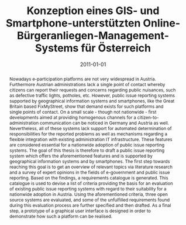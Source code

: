 ---
abstract: Nowadays e-participation platforms are not very widespread in Austria. Furthermore
  Austrian administrations lack a single point of contact whereby citizens can report
  their requests and concerns regarding public nuisances, such as defective traffic
  lights, potholes, etc. However, public issue reporting systems supported by geographical
  information systems and smartphones, like the Great Britain based FixMyStreet, show
  that demand exists for such platforms and single points of contact. On a small scale
  - though not nationwide - first developments aimed at providing homogenous channels
  for a citizen-to-administration communication can be noticed in Germany and Austria
  as well. Nevertheless, all of these systems lack support for automated determination
  of responsibilities for the reported problems as well as mechanisms regarding a
  flexible integration with existing administration IT infrastructure. These features
  are considered essential for a nationwide adoption of public issue reporting systems.
  The goal of this thesis is therefore to draft a public issue reporting system which
  offers the aforementioned features and is supported by geographical information
  systems and by smartphones. The first step towards reaching this goal is to get
  an overview of relevant topics via literature research and a survey of expert opinions
  in the fields of e-government and public issue reporting. Based on the findings,
  a requirements catalogue is generated. This catalogue is used to devise a list of
  criteria providing the basis for an evaluation of existing public issue reporting
  systems with regard to their suitability for a nationwide adoption in Austria. Using
  the aforementioned criteria, three open source systems are evaluated, and some of
  the unfulfilled requirements found during this evaluation process are further specified
  and then drafted. As a final step, a prototype of a graphical user interface is
  designed in order to demonstrate how such a platform can be realised.
authors:
- David Waldhans
date: '2011-01-01'
featured: false
links:
- name: Publik
  url: https://publik.tuwien.ac.at/showentry.php?ID=206009&lang=2
publication_types:
- '7'
publishDate: '2011-01-01'
title: Konzeption eines GIS- und Smartphone-unterstützten Online-Bürgeranliegen-Management-Systems
  für Österreich
url_pdf: ''
---